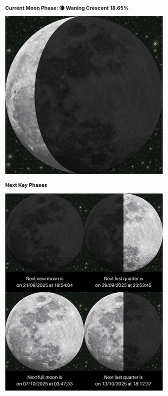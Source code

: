 ### Current Moon Phase: 🌘 Waning Crescent 18.65%
![Moon Phase](moonphase.png)
### Next Key Phases
![Gallery](gallery.png)